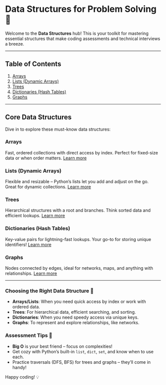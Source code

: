 # Data Structures for Problem Solving 🚀

Welcome to the **Data Structures** hub! This is your toolkit for mastering essential structures that make coding assessments and technical interviews a breeze.

---

## Table of Contents

1. [Arrays](#arrays)
2. [Lists (Dynamic Arrays)](#lists-dynamic-arrays)
3. [Trees](#trees)
4. [Dictionaries (Hash Tables)](#dictionaries-hash-tables)
5. [Graphs](#graphs)

---

## Core Data Structures

Dive in to explore these must-know data structures:

### Arrays

Fast, ordered collections with direct access by index. Perfect for fixed-size data or when order matters. [Learn more](./arrays/Arrays.md)

### Lists (Dynamic Arrays)

Flexible and resizable – Python’s lists let you add and adjust on the go. Great for dynamic collections. [Learn more](./lists/Lists.md)

### Trees

Hierarchical structures with a root and branches. Think sorted data and efficient lookups. [Learn more](./trees/Trees.md)

### Dictionaries (Hash Tables)

Key-value pairs for lightning-fast lookups. Your go-to for storing unique identifiers! [Learn more](./dictionaries/Dictionaries.md)

### Graphs

Nodes connected by edges, ideal for networks, maps, and anything with relationships. [Learn more](./graphs/Graphs.md)

---

### Choosing the Right Data Structure 🌟

- **Arrays/Lists**: When you need quick access by index or work with ordered data.
- **Trees**: For hierarchical data, efficient searching, and sorting.
- **Dictionaries**: When you need speedy access via unique keys.
- **Graphs**: To represent and explore relationships, like networks.

### Assessment Tips 📝

- **Big O** is your best friend – focus on complexities!
- Get cozy with Python’s built-in `list`, `dict`, `set`, and know when to use each.
- Practice traversals (DFS, BFS) for trees and graphs – they’ll come in handy!

Happy coding! 💡
